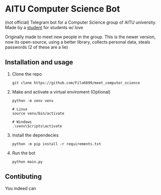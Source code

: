 # AITU Computer Science Bot

(not official)
Telegram bot for a Computer Science group of AITU university.
Made by a [student](https://t.me/wilbursoot_fan) for students w/ love

Originally made to meet new people in the group.
This is the newer version, now its open-source, using a better library, collects personal data, steals passwords (2 of these are a lie)

## Installation and usage

1. Clone the repo
    ```shell
    git clone https://github.com/Filo6699/meet_computer_science
    ```

2. Make and activate a virtual enviroment (Optional)
    ```shell
    python -m venv venv

    # Linux
    source venv/bin/activate

    # Windows
    .\venv\Scripts\activate
    ```

3. Install the dependecies
    ```shell
    python -m pip install -r requirements.txt
    ```

4. Run the bot
    ```shell
    python main.py
    ```

## Contibuting

You indeed can
